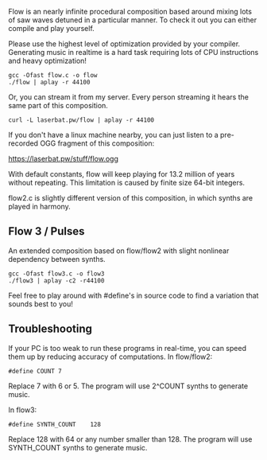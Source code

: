 Flow is an nearly infinite procedural composition based around mixing lots of saw waves detuned in a particular manner. To check it out you can either compile and play yourself.

Please use the highest level of optimization provided by your compiler. Generating music in realtime is a hard task requiring lots of CPU instructions and heavy optimization!

    gcc -Ofast flow.c -o flow  
    ./flow | aplay -r 44100

Or, you can stream it from my server. Every person streaming it hears the same part of this composition.

    curl -L laserbat.pw/flow | aplay -r 44100

If you don't have a linux machine nearby, you can just listen to a pre-recorded OGG fragment of this composition:

https://laserbat.pw/stuff/flow.ogg

With default constants, flow will keep playing for 13.2 million of years without repeating. This limitation is caused by finite size 64-bit integers.

flow2.c is slightly different version of this composition, in which synths are played in harmony.

## Flow 3 / Pulses

An extended composition based on flow/flow2 with slight nonlinear dependency between synths.

    gcc -Ofast flow3.c -o flow3 
    ./flow3 | aplay -c2 -r44100

Feel free to play around with \#define's in source code to find a variation that sounds best to you!

## Troubleshooting

If your PC is too weak to run these programs in real-time, you can speed them up by reducing accuracy of computations. In flow/flow2:

    #define COUNT 7

Replace 7 with 6 or 5. The program will use 2^COUNT synths to generate music.

In flow3:

    #define SYNTH_COUNT    128

Replace 128 with 64 or any number smaller than 128. The program will use SYNTH\_COUNT synths to generate music.
